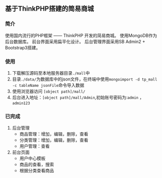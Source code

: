 ﻿## 基于ThinkPHP搭建的简易商城

### 简介
使用国内流行的PHP框架 —— ThinkPHP 开发的简易商城。
使用MongoDB作为后台数据库。
前台界面采用扁平化设计。
后台管理界面采用SB Admin2 + Bootstrap3搭建。

### 使用
1. 下载解压源码至本地服务器目录`./mall`中
2. 目录`./data/`为数据库中的json文件，在终端中使用`mongoimport -d tp_mall -c tableName jsonFile`命令导入数据
3. 使用浏览器访问 `[object path]/mall/`
4. 后台进入地址：`[object path]/mall/Admin`,初始账号密码为:`admin` ，`admin123`


### 已完成
1. 后台管理
	* 商品管理：增加，编辑，删除，查看
	* 分类管理：增加，编辑，删除，查看
	* 用户管理：查看
2. 前台页面
	* 用户中心模板
	* 商品的查看，搜索
	* 根据分类查看商品